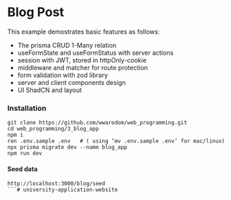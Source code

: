 # Blog Post

This example demostrates basic features as follows:
* The prisma CRUD 1-Many relation 
* useFormState and useFormStatus with server actions
* session with JWT, stored in httpOnly-cookie 
* middleware and matcher for route protection
* form validation with zod library
* server and client components design
* UI ShadCN and layout

### Installation
```
git clone https://github.com/wwarodom/web_programming.git
cd web_programming/3_blog_app
npm i
ren .env.sample .env   # ( using ‘mv .env.sample .env’ for mac/linux)
npx prisma migrate dev --name blog_app
npm run dev
```

#### Seed data
```
http://localhost:3000/blog/seed
```# university-application-website
